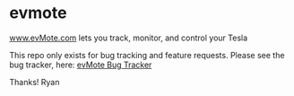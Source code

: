 # evmote
www.evMote.com lets you track, monitor, and control your Tesla

This repo only exists for bug tracking and feature requests.  Please see the bug tracker, here:
[evMote Bug Tracker](https://github.com/rsteckler/evmote/issues)

Thanks!
Ryan
